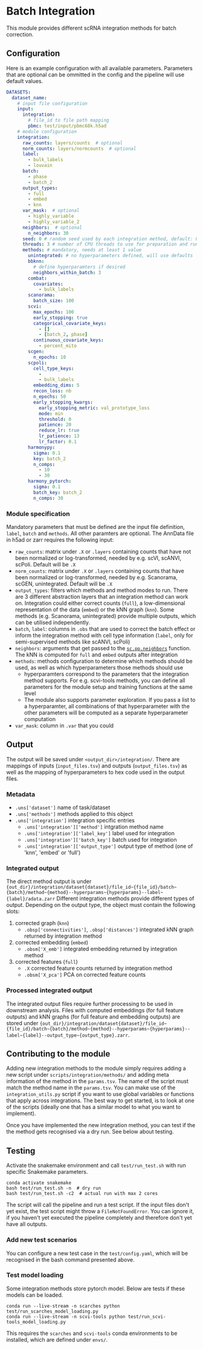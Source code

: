 # Batch Integration

This module provides different scRNA integration methods for batch correction.

## Configuration
Here is an example configuration with all available parameters.
Parameters that are optional can be ommitted in the config and the pipeline will use default values.

```yaml
DATASETS:
  dataset_name:
    # input file configuration
    input:
      integration:
        # file_id to file path mapping
        pbmc: test/input/pbmc68k.h5ad
    # module configuration
    integration:
      raw_counts: layers/counts  # optional
      norm_counts: layers/normcounts  # optional
      label:
        - bulk_labels
        - louvain
      batch:
        - phase
        - batch_2
      output_types:
        - full
        - embed
        - knn
      var_mask:  # optional
        - highly_variable
        - highly_variable_2
      neighbors:  # optional
        n_neighbors: 30
      seed: 0 # random seed used by each integration method, default: 0
      threads: 3 # number of CPU threads to use for preparation and running integration methods
      methods: # mandatory, needs at least 1 value
        unintegrated: # no hyperparameters defined, will use defaults
        bbknn:
          # define hyperparamters if desired
          neighbors_within_batch: 3
        combat:
          covariates:
            - bulk_labels
        scanorama:
          batch_size: 100
        scvi:
          max_epochs: 100
          early_stopping: true
          categorical_covariate_keys:
            - []
            - [batch_2, phase]
          continuous_covariate_keys:
            - percent_mito
        scgen:
          n_epochs: 10
        scpoli:
          cell_type_keys:
            - 
            - bulk_labels
          embedding_dims: 5
          recon_loss: nb
          n_epochs: 50
          early_stopping_kwargs:
            early_stopping_metric: val_prototype_loss
            mode: min
            threshold: 0
            patience: 20
            reduce_lr: true
            lr_patience: 13
            lr_factor: 0.1
        harmonypy:
          sigma: 0.1
          key: batch_2
          n_comps:
            - 10
            - 30
        harmony_pytorch:
          sigma: 0.1
          batch_key: batch_2
          n_comps: 30
```

### Module specification
Mandatory parameters that must be defined are the input file definition, `label`, `batch` and `methods`. All other paramters are optional. 
The AnnData file in h5ad or zarr requires the following input:

* `raw_counts`: matrix under `.X` or `.layers` containing counts that have not been normalized or log-transformed, needed by e.g. scVI, scANVI, scPoli. Default will be `.X`
* `norm_counts`: matrix under `.X` or `.layers` containing counts that have been normalized or log-transformed, needed by e.g. Scanorama, scGEN, unintegrated. Default will be `.X`
* `output_types`: filters which methods and method modes to run. There are 3 different abstraction layers that an integration method can work on. Integration could either correct counts (`full`), a low-dimensional representation of the data (`embed`) or the kNN graph (`knn`). Some methods (e.g. Scanorama, unintegrated) provide multiple outputs, which can be utilised independently.
* `batch`, `label`: columns in `.obs` that are used to correct the batch effect or inform the integration method with cell type information (`label`, only for semi-supervised methods like scANVI, scPoli)
* `neighbors`: arguments that get passed to the [`sc.pp.neighbors`](https://scanpy.readthedocs.io/en/stable/generated/generated/scanpy.pp.neighbors.html/) function. The kNN is computed for `full` and `embed` outputs after integration
* `methods`: methods configuration to determine which methods should be used, as well as which hyperparameters those methods should use
  * hyperparamters correspond to the parameters that the integration method supports. For e.g. scvi-tools methods, you can define all parameters for the module setup and training functions at the same level
  * The module also supports parameter exploration. If you pass a list to a hyperparamter, all combinations of that hyperparameter with the other parameters will be computed as a separate hyperparameter computation
* `var_mask`: column in `.var` that you could 

## Output

The output will be saved under `<output_dir>/integration/`.
There are mappings of inputs (`input_files.tsv`) and outputs (`output_files.tsv`) as well as the mapping of hyperparameters to hex code used in the output files.

### Metadata
+ `.uns['dataset']` name of task/dataset
+ `.uns['methods']` methods applied to this object
+ `.uns['integration']` integration specific entries
    + `.uns['integration']['method']` intgration method name
    + `.uns['integration']['label_key']` label used for integration
    + `.uns['integration']['batch_key']` batch used for integration
    + `.uns['integration']['output_type']` output type of method (one of 'knn', 'embed' or 'full')


### Integrated output
The direct method output is under `{out_dir}/integration/dataset{dataset}/file_id~{file_id}/batch~{batch}/method~{method}--hyperparams~{hyperparams}--label~{label}/adata.zarr`
Different integration methods provide different types of output.
Depending on the output type, the object must contain the following slots:

1. corrected graph (`knn`)
   + `.obsp['connectivities']`, `.obsp['distances']` integrated kNN graph returned by integration method
2. corrected embedding (`embed`)
   + `.obsm['X_emb']` integrated embedding returned by integration method
3. corrected features (`full`)
   + `.X` corrected feature counts returned by integration method
   + `.obsm['X_pca']` PCA on corrected feature counts

### Processed integrated output
The integrated output files require further processing to be used in downstream analysis.
Files with computed embeddings (for full feature outputs) and kNN graphs (for full feature and embedding outputs) are stored under `{out_dir}/integration/dataset{dataset}/file_id~{file_id}/batch~{batch}/method~{method}--hyperparams~{hyperparams}--label~{label}--output_type~{output_type}.zarr`.

## Contributing to the module

Adding new integration methods to the module simply requires adding a new script under `scripts/integration/methods/` and adding meta information of the method in the `params.tsv`. The name of the script must match the method name in the `params.tsv`.
You can make use of the `integration_utils.py` script if you want to use global variables or functions that apply across integrations.
The best way to get started, is to look at one of the scripts (ideally one that has a similar model to what you want to implement).

Once you have implemented the new integration method, you can test if the the method gets recognised via a dry run. See below about testing.

## Testing
Activate the snakemake environment and call `test/run_test.sh` with run specific Snakemake parameters.

```
conda activate snakemake
bash test/run_test.sh -n  # dry run
bash test/run_test.sh -c2  # actual run with max 2 cores
```

The script will call the pipeline and run a test script.
If the input files don't yet exist, the test script might throw a `FileNotFoundError`.
You can ignore it, if you haven't yet executed the pipeline completely and therefore don't yet have all outputs.

### Add new test scenarios

You can configure a new test case in the `test/config.yaml`, which will be recognised in the bash command presented above.

### Test model loading
Some integration methods store pytorch model.
Below are tests if these models can be loaded.

```
conda run --live-stream -n scarches python test/run_scarches_model_loading.py 
conda run --live-stream -n scvi-tools python test/run_scvi-tools_model_loading.py 
```
This requires the `scarches` and `scvi-tools` conda environments to be installed, which are defined under `envs/`. 
